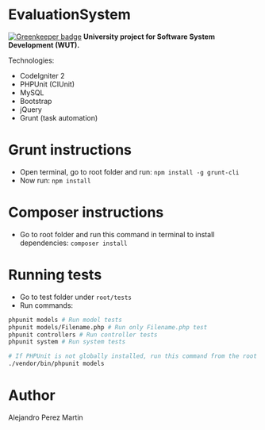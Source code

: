 # EvaluationSystem

[![Greenkeeper badge](https://badges.greenkeeper.io/AlejandroPerezMartin/EvaluationSystem.svg)](https://greenkeeper.io/)
__University project for Software System Development (WUT).__

Technologies:

- CodeIgniter 2
- PHPUnit (CIUnit)
- MySQL
- Bootstrap
- jQuery
- Grunt (task automation)

# Grunt instructions
- Open terminal, go to root folder and run: `npm install -g grunt-cli`
- Now run: `npm install`

# Composer instructions
- Go to root folder and run this command in terminal to install dependencies: `composer install`

# Running tests
- Go to test folder under `root/tests`
- Run commands:
```bash
phpunit models # Run model tests
phpunit models/Filename.php # Run only Filename.php test
phpunit controllers # Run controller tests
phpunit system # Run system tests

# If PHPUnit is not globally installed, run this command from the root directory after installing composer dependencies:
./vendor/bin/phpunit models
```

# Author
Alejandro Perez Martin
